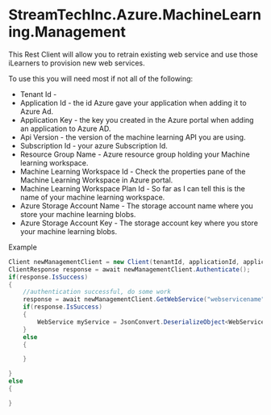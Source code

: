 # StreamTechInc.Azure.MachineLearning.Management
This Rest Client will allow you to retrain existing web service and use those iLearners to provision new web services.

To use this you will need most if not all of the following:
  * Tenant Id - 
  * Application Id - the id Azure gave your application when adding it to Azure Ad.
  * Application Key - the key you created in the Azure portal when adding an application to Azure AD.
  * Api Version - the version of the machine learning API you are using.
  * Subscription Id - your azure Subscription Id.
  * Resource Group Name - Azure resource group holding your Machine learning workspace.
  * Machine Learning Workspace Id - Check the properties pane of the Machine Learning Workspace in Azure portal.
  * Machine Learning Workspace Plan Id - So far as I can tell this is the name of your machine learning workspace.
  * Azure Storage Account Name - The storage account name where you store your machine learning blobs.
  * Azure Storage Account Key - The storage account key where you store your machine learning blobs.

Example

``` c#
Client newManagementClient = new Client(tenantId, applicationId, applicaitonKey, apiVersion);
ClientResponse response = await newManagementClient.Authenticate();
if(response.IsSuccess)
{
    //authentication successful, do some work
    response = await newManagementClient.GetWebService("webservicename", subscriptionId, resourceGroupName);
    if(response.IsSuccess)
    {
        WebService myService = JsonConvert.DeserializeObject<WebService>(response.ResponseMessage);
    }
    else
    {

    }

}
else
{

}

```